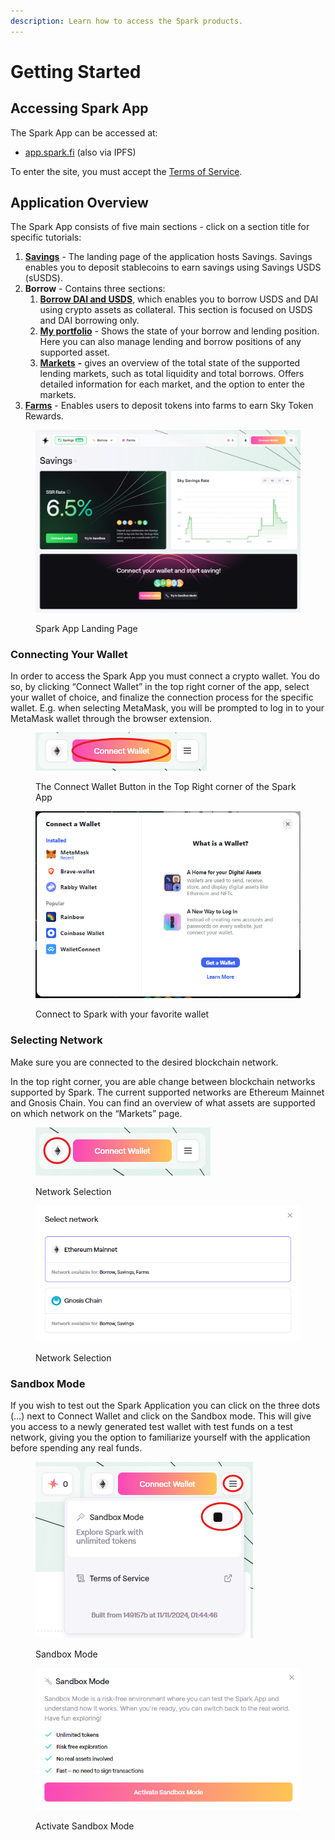 ```yaml
---
description: Learn how to access the Spark products.
---
```


# Getting Started

## Accessing Spark App

The Spark App can be accessed at:

* [app.spark.fi](http://app.spark.fi) (also via IPFS)

To enter the site, you must accept the [Terms of Service](https://spark.fi/terms-of-use.html).

## Application Overview

The Spark App consists of five main sections - click on a section title for specific tutorials:



1. [**Savings**](earning-savings/) - The landing page of the application hosts Savings. Savings enables you to deposit stablecoins to earn savings using Savings USDS (sUSDS).
2. **Borrow** - Contains three sections:
   1. [**Borrow DAI and USDS**](using-sparklend/borrow-dai-and-usds.md), which enables you to borrow USDS and DAI using crypto assets as collateral. This section is focused on USDS and DAI borrowing only.
   2. [**My portfolio**](using-sparklend/borrowing-assets.md) - Shows the state of your borrow and lending position. Here you can also manage lending and borrow positions of any supported asset.
   3. [**Markets**](using-sparklend/overview-of-markets.md) **-** gives an overview of the total state of the supported lending markets, such as total liquidity and total borrows. Offers detailed information for each market, and the option to enter the markets.
3. [**Farms**](farming-rewards/) - Enables users to deposit tokens into farms to earn Sky Token Rewards.

<figure><img src="../../public/assets/homepage.png" alt=""><figcaption><p>Spark App Landing Page</p></figcaption></figure>

### Connecting Your Wallet

In order to access the Spark App you must connect a crypto wallet. You do so, by clicking “Connect Wallet” in the top right corner of the app, select your wallet of choice, and finalize the connection process for the specific wallet. E.g. when selecting MetaMask, you will be prompted to log in to your MetaMask wallet through the browser extension.

<figure><img src="../../public/assets/connect-wallet-1.png" alt=""><figcaption><p>The Connect Wallet Button in the Top Right corner of the Spark App</p></figcaption></figure>

<figure><img src="../../public/assets/connect-wallet-3.png" alt=""><figcaption><p>Connect to Spark with your favorite wallet</p></figcaption></figure>

### Selecting Network

Make sure you are connected to the desired blockchain network.

In the top right corner, you are able change between blockchain networks supported by Spark. The current supported networks are Ethereum Mainnet and Gnosis Chain. You can find an overview of what assets are supported on which network on the “Markets” page.

<figure><img src="../../public/assets/network-1.png" alt=""><figcaption><p>Network Selection</p></figcaption></figure>

<figure><img src="../../public/assets/network-2.png" alt=""><figcaption><p>Network Selection</p></figcaption></figure>

### Sandbox Mode

If you wish to test out the Spark Application you can click on the three dots (…) next to Connect Wallet  and click on the Sandbox mode. This will give you access to a newly generated test wallet with test funds on a test network, giving you the option to familiarize yourself with the application before spending any real funds.

<figure><img src="../../public/assets/sandbox-1.png" alt=""><figcaption><p>Sandbox Mode</p></figcaption></figure>

<figure><img src="../../public/assets/sandbox-3.png" alt=""><figcaption><p>Activate Sandbox Mode</p></figcaption></figure>
